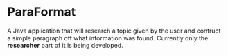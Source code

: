 # ParaFormat
A Java application that will research a topic given by the user and contruct a simple paragraph off what information was found. Currently only the **researcher** part of it is being developed.
